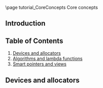 \page tutorial_CoreConcepts Core concepts

## Introduction




## Table of Contents
1. [Devices and allocators](#devices_and_allocators)
2. [Algorithms and lambda functions](#algorithms_and_lambda_functions)
3. [Smart pointers and views](#static_for)


## Devices and allocators<a name="devices_and_allocators"></a>

